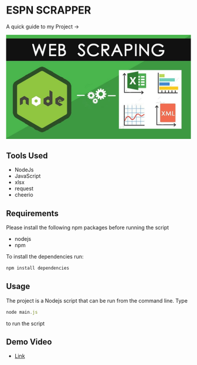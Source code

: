 # ESPN SCRAPPER

A quick guide to my Project ->

<img src ="/1.webp">


## Tools Used

- NodeJs
- JavaScript
- xlsx
- request
- cheerio

## Requirements

Please install the following npm packages before running the script

- nodejs
- npm

To install the dependencies run:

```js
npm install dependencies
```

## Usage

The project is a Nodejs script that can be run from the command line.
Type 

```js
node main.js
``` 
to run the script

## Demo Video

- [Link](https://app.gemoo.com/share/home?codeId=vz2E1jogzLooa)
